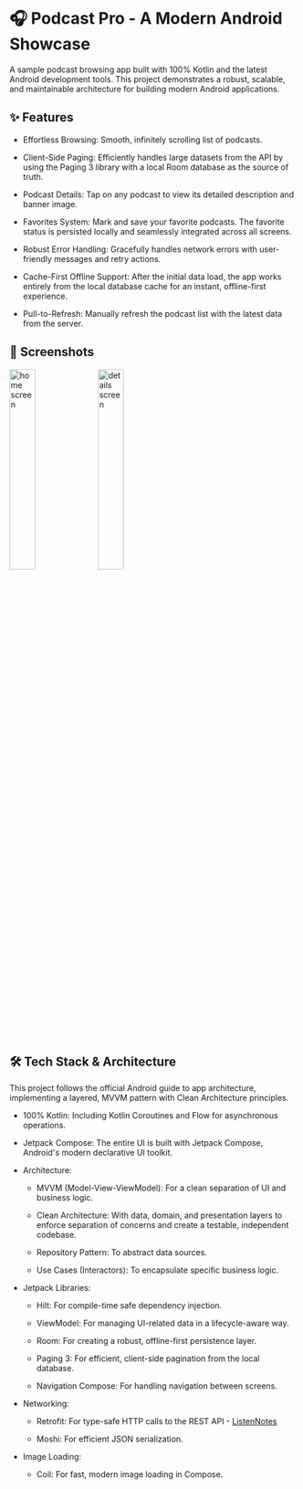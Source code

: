 # 🎧 Podcast Pro - A Modern Android Showcase
A sample podcast browsing app built with 100% Kotlin and the latest Android development tools. This project demonstrates a robust, scalable, and maintainable architecture for building modern Android applications.

## ✨ Features
- Effortless Browsing: Smooth, infinitely scrolling list of podcasts.

- Client-Side Paging: Efficiently handles large datasets from the API by using the Paging 3 library with a local Room database as the source of truth.

- Podcast Details: Tap on any podcast to view its detailed description and banner image.

- Favorites System: Mark and save your favorite podcasts. The favorite status is persisted locally and seamlessly integrated across all screens.

- Robust Error Handling: Gracefully handles network errors with user-friendly messages and retry actions.

- Cache-First Offline Support: After the initial data load, the app works entirely from the local database cache for an instant, offline-first experience.

- Pull-to-Refresh: Manually refresh the podcast list with the latest data from the server.

## 📸 Screenshots
<img src="https://github.com/user-attachments/assets/4b8d0b90-f32a-4fc6-b979-68b8cef96fd5" alt="home screen" style="width:30%; height:auto;"/>
<img src="https://github.com/user-attachments/assets/b4d8801b-ee53-4702-ae59-ccad2853f0ae" alt="details screen" style="width:30%; height:auto;"/>

## 🛠️ Tech Stack & Architecture
This project follows the official Android guide to app architecture, implementing a layered, MVVM pattern with Clean Architecture principles.

- 100% Kotlin: Including Kotlin Coroutines and Flow for asynchronous operations.

- Jetpack Compose: The entire UI is built with Jetpack Compose, Android's modern declarative UI toolkit.

- Architecture:

  - MVVM (Model-View-ViewModel): For a clean separation of UI and business logic.

  - Clean Architecture: With data, domain, and presentation layers to enforce separation of concerns and create a testable, independent codebase.

  - Repository Pattern: To abstract data sources.

  - Use Cases (Interactors): To encapsulate specific business logic.

- Jetpack Libraries:

  - Hilt: For compile-time safe dependency injection.

  - ViewModel: For managing UI-related data in a lifecycle-aware way.

  - Room: For creating a robust, offline-first persistence layer.

  - Paging 3: For efficient, client-side pagination from the local database.

  - Navigation Compose: For handling navigation between screens.

- Networking:

  - Retrofit: For type-safe HTTP calls to the REST API - [ListenNotes](https://www.listennotes.com/api/)

  - Moshi: For efficient JSON serialization.

- Image Loading:

  - Coil: For fast, modern image loading in Compose.
